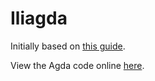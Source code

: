 # Iliagda

Initially based on [this guide](https://www.bibletranslation.ws/down/Pharr_Homeric_Greek.pdf).

View the Agda code online [here](https://omelkonian.github.io/iliagda).
